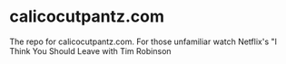 # calicocutpantz.com
The repo for calicocutpantz.com. For those unfamiliar watch Netflix's "I Think You Should Leave with Tim Robinson

